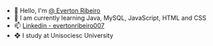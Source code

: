 - 👋 Hello, I'm [@ Everton Ribeiro](www.linkedin.com/in/evertonribeiro007)
- 🌱 I am currently learning Java, MySQL, JavaScript, HTML and CSS
- 📫 [Linkedin - evertonribeiro007](www.linkedin.com/in/evertonribeiro007)
- ❖ I study at Unisociesc University
